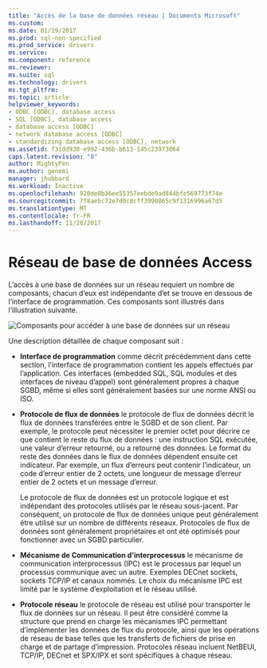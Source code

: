 ```yaml
---
title: "Accès de la base de données réseau | Documents Microsoft"
ms.custom: 
ms.date: 01/19/2017
ms.prod: sql-non-specified
ms.prod_service: drivers
ms.service: 
ms.component: reference
ms.reviewer: 
ms.suite: sql
ms.technology: drivers
ms.tgt_pltfrm: 
ms.topic: article
helpviewer_keywords:
- ODBC [ODBC], database access
- SQL [ODBC], database access
- database access [ODBC]
- network database access [ODBC]
- standardizing database access [ODBC], network
ms.assetid: f31dd938-e992-436b-b613-145c23973064
caps.latest.revision: "8"
author: MightyPen
ms.author: genemi
manager: jhubbard
ms.workload: Inactive
ms.openlocfilehash: 920de8b36ee55357eebde9ad844bfe569773f74e
ms.sourcegitcommit: 7f8aebc72e7d0c8cff3990865c9f1316996a67d5
ms.translationtype: MT
ms.contentlocale: fr-FR
ms.lasthandoff: 11/20/2017
---
```

# <a name="network-database-access"></a>Réseau de base de données Access
L’accès à une base de données sur un réseau requiert un nombre de composants, chacun d’eux est indépendante d’et se trouve en dessous de l’interface de programmation. Ces composants sont illustrés dans l’illustration suivante.  
  
 ![Composants pour accéder à une base de données sur un réseau](../../odbc/reference/media/pr04.gif "pr04")  
  
 Une description détaillée de chaque composant suit :  
  
-   **Interface de programmation** comme décrit précédemment dans cette section, l’interface de programmation contient les appels effectués par l’application. Ces interfaces (embedded SQL, SQL modules et des interfaces de niveau d’appel) sont généralement propres à chaque SGBD, même si elles sont généralement basées sur une norme ANSI ou ISO.  
  
-   **Protocole de flux de données** le protocole de flux de données décrit le flux de données transférées entre le SGBD et de son client. Par exemple, le protocole peut nécessiter le premier octet pour décrire ce que contient le reste du flux de données : une instruction SQL exécutée, une valeur d’erreur retourné, ou a retourné des données. Le format du reste des données dans le flux de données dépendent ensuite cet indicateur. Par exemple, un flux d’erreurs peut contenir l’indicateur, un code d’erreur entier de 2 octets, une longueur de message d’erreur entier de 2 octets et un message d’erreur.  
  
     Le protocole de flux de données est un protocole logique et est indépendant des protocoles utilisés par le réseau sous-jacent. Par conséquent, un protocole de flux de données unique peut généralement être utilisé sur un nombre de différents réseaux. Protocoles de flux de données sont généralement propriétaires et ont été optimisés pour fonctionner avec un SGBD particulier.  
  
-   **Mécanisme de Communication d’interprocessus** le mécanisme de communication interprocessus (IPC) est le processus par lequel un processus communique avec un autre. Exemples DECnet sockets, sockets TCP/IP et canaux nommés. Le choix du mécanisme IPC est limité par le système d’exploitation et le réseau utilisé.  
  
-   **Protocole réseau** le protocole de réseau est utilisé pour transporter le flux de données sur un réseau. Il peut être considéré comme la structure que prend en charge les mécanismes IPC permettant d’implémenter les données de flux du protocole, ainsi que les opérations de réseau de base telles que les transferts de fichiers de prise en charge et de partage d’impression. Protocoles réseau incluent NetBEUI, TCP/IP, DECnet et SPX/IPX et sont spécifiques à chaque réseau.

